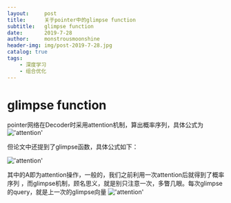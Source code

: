 ```yaml
---
layout:     post
title:      关于pointer中的glimpse function
subtitle:   glimpse function
date:       2019-7-28
author:     monstrousmoonshine
header-img: img/post-2019-7-28.jpg
catalog: true
tags:
    - 深度学习
    - 组合优化
---
```


# glimpse function

pointer网络在Decoder时采用attention机制，算出概率序列，具体公式为
!['attention'](http://wx4.sinaimg.cn/mw1024/007bel6Hgy1g5fox84dpwj30pp05qt9a.jpg)


但论文中还提到了glimpse函数，具体公式如下：

!['attention'](https://wx2.sinaimg.cn/mw1024/007bel6Hgy1g5fox85e2sj30c703y0ss.jpg)

其中的A即为attention操作，一般的，我们之前利用一次attention后就得到了概率序列
，而glimpse机制，顾名思义，就是别只注意一次，多瞥几眼。每次glimpse的query，就是上一次的glimpse向量
!['attention'](https://wx2.sinaimg.cn/mw1024/007bel6Hgy1g5fox85ejdj30kk04udg8.jpg)
